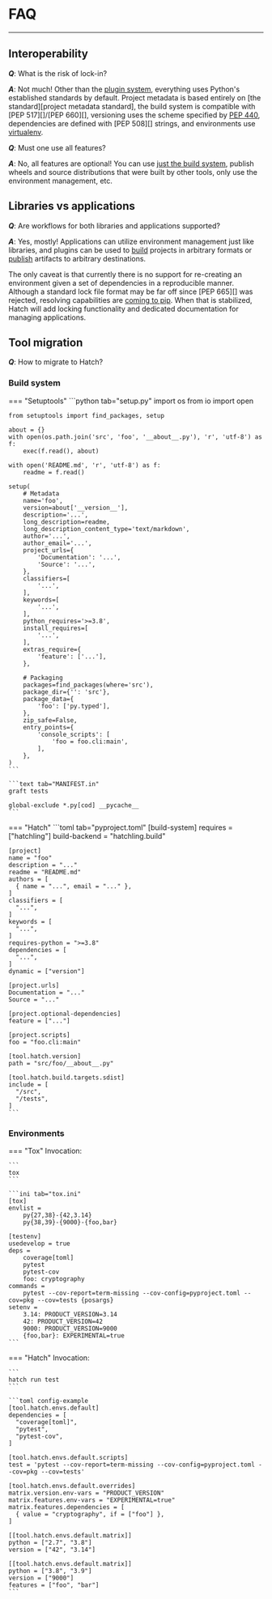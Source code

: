 # FAQ

-----

## Interoperability

***Q***: What is the risk of lock-in?

***A***: Not much! Other than the [plugin system](../plugins/about.md), everything uses Python's established standards by default. Project metadata is based entirely on [the standard][project metadata standard], the build system is compatible with [PEP 517][]/[PEP 660][], versioning uses the scheme specified by [PEP 440](https://peps.python.org/pep-0440/#public-version-identifiers), dependencies are defined with [PEP 508][] strings, and environments use [virtualenv](https://github.com/pypa/virtualenv).

***Q***: Must one use all features?

***A***: No, all features are optional! You can use [just the build system](../build.md#packaging-ecosystem), publish wheels and source distributions that were built by other tools, only use the environment management, etc.

## Libraries vs applications

***Q***: Are workflows for both libraries and applications supported?

***A***: Yes, mostly! Applications can utilize environment management just like libraries, and plugins can be used to [build](../plugins/builder/reference.md) projects in arbitrary formats or [publish](../plugins/publisher/reference.md) artifacts to arbitrary destinations.

The only caveat is that currently there is no support for re-creating an environment given a set of dependencies in a reproducible manner. Although a standard lock file format may be far off since [PEP 665][] was rejected, resolving capabilities are [coming to pip](https://github.com/pypa/pip/pull/10748). When that is stabilized, Hatch will add locking functionality and dedicated documentation for managing applications.

## Tool migration

***Q***: How to migrate to Hatch?

### Build system

=== "Setuptools"
    ```python tab="setup.py"
    import os
    from io import open

    from setuptools import find_packages, setup

    about = {}
    with open(os.path.join('src', 'foo', '__about__.py'), 'r', 'utf-8') as f:
        exec(f.read(), about)

    with open('README.md', 'r', 'utf-8') as f:
        readme = f.read()

    setup(
        # Metadata
        name='foo',
        version=about['__version__'],
        description='...',
        long_description=readme,
        long_description_content_type='text/markdown',
        author='...',
        author_email='...',
        project_urls={
            'Documentation': '...',
            'Source': '...',
        },
        classifiers=[
            '...',
        ],
        keywords=[
            '...',
        ],
        python_requires='>=3.8',
        install_requires=[
            '...',
        ],
        extras_require={
            'feature': ['...'],
        },

        # Packaging
        packages=find_packages(where='src'),
        package_dir={'': 'src'},
        package_data={
            'foo': ['py.typed'],
        },
        zip_safe=False,
        entry_points={
            'console_scripts': [
                'foo = foo.cli:main',
            ],
        },
    )
    ```

    ```text tab="MANIFEST.in"
    graft tests

    global-exclude *.py[cod] __pycache__
    ```

=== "Hatch"
    ```toml tab="pyproject.toml"
    [build-system]
    requires = ["hatchling"]
    build-backend = "hatchling.build"

    [project]
    name = "foo"
    description = "..."
    readme = "README.md"
    authors = [
      { name = "...", email = "..." },
    ]
    classifiers = [
      "...",
    ]
    keywords = [
      "...",
    ]
    requires-python = ">=3.8"
    dependencies = [
      "...",
    ]
    dynamic = ["version"]

    [project.urls]
    Documentation = "..."
    Source = "..."

    [project.optional-dependencies]
    feature = ["..."]

    [project.scripts]
    foo = "foo.cli:main"

    [tool.hatch.version]
    path = "src/foo/__about__.py"

    [tool.hatch.build.targets.sdist]
    include = [
      "/src",
      "/tests",
    ]
    ```

### Environments

=== "Tox"
    Invocation:

    ```
    tox
    ```

    ```ini tab="tox.ini"
    [tox]
    envlist =
        py{27,38}-{42,3.14}
        py{38,39}-{9000}-{foo,bar}

    [testenv]
    usedevelop = true
    deps =
        coverage[toml]
        pytest
        pytest-cov
        foo: cryptography
    commands =
        pytest --cov-report=term-missing --cov-config=pyproject.toml --cov=pkg --cov=tests {posargs}
    setenv =
        3.14: PRODUCT_VERSION=3.14
        42: PRODUCT_VERSION=42
        9000: PRODUCT_VERSION=9000
        {foo,bar}: EXPERIMENTAL=true
    ```

=== "Hatch"
    Invocation:

    ```
    hatch run test
    ```

    ```toml config-example
    [tool.hatch.envs.default]
    dependencies = [
      "coverage[toml]",
      "pytest",
      "pytest-cov",
    ]

    [tool.hatch.envs.default.scripts]
    test = 'pytest --cov-report=term-missing --cov-config=pyproject.toml --cov=pkg --cov=tests'

    [tool.hatch.envs.default.overrides]
    matrix.version.env-vars = "PRODUCT_VERSION"
    matrix.features.env-vars = "EXPERIMENTAL=true"
    matrix.features.dependencies = [
      { value = "cryptography", if = ["foo"] },
    ]

    [[tool.hatch.envs.default.matrix]]
    python = ["2.7", "3.8"]
    version = ["42", "3.14"]

    [[tool.hatch.envs.default.matrix]]
    python = ["3.8", "3.9"]
    version = ["9000"]
    features = ["foo", "bar"]
    ```
